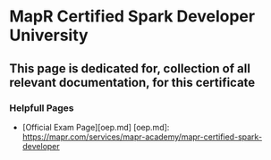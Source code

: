 # MapR Certified Spark Developer University

## This page is dedicated for, collection of all relevant documentation, for this certificate

### Helpfull Pages
- [Official Exam Page][oep.md]
[oep.md]: https://mapr.com/services/mapr-academy/mapr-certified-spark-developer
